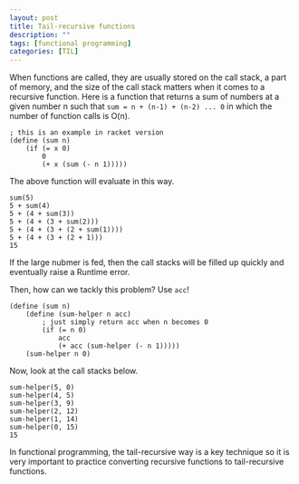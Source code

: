 ```yaml
---
layout: post
title: Tail-recursive functions
description: ""
tags: [functional programming]
categories: [TIL]
---
```


When functions are called, they are usually stored on the call stack, a part of memory, and the size of the call stack matters when it comes to a recursive function. Here is a function that returns a sum of numbers at a given number n such that `sum = n + (n-1) + (n-2) ... 0` in which the number of function calls is O(n).

```racket
; this is an example in racket version
(define (sum n)
    (if (= x 0)
        0
        (+ x (sum (- n 1)))))
```

The above function will evaluate in this way.

```
sum(5)
5 + sum(4)
5 + (4 + sum(3))
5 + (4 + (3 + sum(2)))
5 + (4 + (3 + (2 + sum(1))))
5 + (4 + (3 + (2 + 1)))
15
```

If the large nubmer is fed, then the call stacks will be filled up quickly and eventually raise a Runtime error.

Then, how can we tackly this problem? Use `acc`!

```
(define (sum n)
    (define (sum-helper n acc)
        ; just simply return acc when n becomes 0
        (if (= n 0)
            acc
            (+ acc (sum-helper (- n 1)))))
    (sum-helper n 0)
```

Now, look at the call stacks below. 

```
sum-helper(5, 0)
sum-helper(4, 5)
sum-helper(3, 9)
sum-helper(2, 12)
sum-helper(1, 14)
sum-helper(0, 15)
15
```

In functional programming, the tail-recursive way is a key technique so it is very important to practice converting recursive functions to tail-recursive functions.
